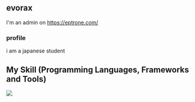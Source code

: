## evorax

I'm an admin on https://eptrone.com/

### profile

i am a japanese student

## My Skill (Programming Languages, Frameworks and Tools)

<img src="https://skillicons.dev/icons?i=python,golang,zig,javascript,rust,llvm" /> <br /><br />

<!--
**evorax/evorax** is a ✨ _special_ ✨ repository because its `README.md` (this file) appears on your GitHub profile.

Here are some ideas to get you started:

- 🔭 I’m currently working on ...
- 🌱 I’m currently learning ...
- 👯 I’m looking to collaborate on ...
- 🤔 I’m looking for help with ...
- 💬 Ask me about ...
- 📫 How to reach me: ...
- 😄 Pronouns: ...
- ⚡ Fun fact: ...
-->

